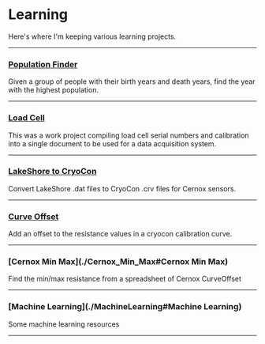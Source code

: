 # Learning

Here's where I'm keeping various learning projects.

----------

### [Population Finder](./PopulationFinder#population-finder)

Given a group of people with their birth years and death years, find the year with the highest population.

---------

### [Load Cell](./LoadCells#load-cells)

This was a work project compiling load cell serial numbers and calibration into a single document to be used for a data acquisition system.

---------

### [LakeShore to CryoCon](./LS_to_CCon#LS_to_CCon)
Convert LakeShore .dat files to CryoCon .crv files for Cernox sensors.

---------

### [Curve Offset](./CurveOffset#CurveOffset)
Add an offset to the resistance values in a cryocon calibration curve.

---------
### [Cernox Min Max](./Cernox_Min_Max#Cernox Min Max)
Find the min/max resistance from a spreadsheet of Cernox CurveOffset

---------

### [Machine Learning](./MachineLearning#Machine Learning)
Some machine learning resources

---------
